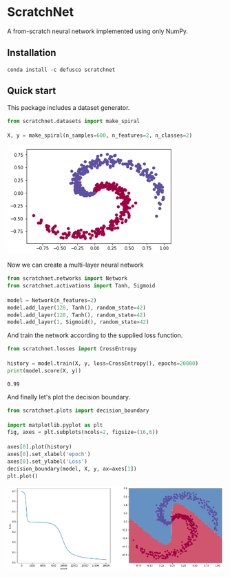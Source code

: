 # ScratchNet

A from-scratch neural network implemented using only NumPy.

## Installation

```
conda install -c defusco scratchnet
```

## Quick start
This package includes a dataset generator.

```python
from scratchnet.datasets import make_spiral

X, y = make_spiral(n_samples=600, n_features=2, n_classes=2)
```

![](img/spiral.png)

Now we can create a multi-layer neural network

```python
from scratchnet.networks import Network
from scratchnet.activations import Tanh, Sigmoid

model = Network(n_features=2)
model.add_layer(128, Tanh(), random_state=42)
model.add_layer(128, Tanh(), random_state=42)
model.add_layer(1, Sigmoid(), random_state=42)

```

And train the network according to the supplied loss function.

```python
from scratchnet.losses import CrossEntropy

history = model.train(X, y, loss=CrossEntropy(), epochs=20000)
print(model.score(X, y))
```

```
0.99
```

And finally let's plot the decision boundary.

```python
from scratchnet.plots import decision_boundary

import matplotlib.pyplot as plt
fig, axes = plt.subplots(ncols=2, figsize=(16,6))

axes[0].plot(history)
axes[0].set_xlabel('epoch')
axes[0].set_ylabel('Loss')
decision_boundary(model, X, y, ax=axes[1])
plt.plot()
```

![](img/trained.png)
